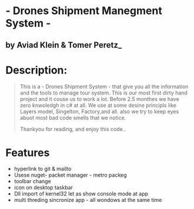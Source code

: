 # - Drones Shipment Manegment System -
## by Aviad Klein & Tomer Peretz_

# Description:

> This is a  - Drones Shipment System - that give you all the
>information and the tools to manage tour system.
> This is our most first dirty hand project and it couse us to work a lot.
> Before 2.5 monthes we have zero knwoledgh in c# at all.
> We use at some desine principls like Layers model, Singelton,
> Factory,and all. also we try to keep eyes abuot most bad code smells that we notice.
>
>Thankyou for reading, and enjoy this code..

# Features

- hyperlink to git & mailto
- Usese nuget- packet manager - metro packeg
- toolbar change
- icon on desktop taskbar
- Dll import of kernel32 let as show console mode at app
- multi threding sincronize app - all wondows at the same time




